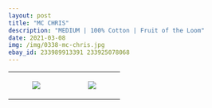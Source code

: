 ```yaml
---
layout: post
title: "MC CHRIS"
description: "MEDIUM | 100% Cotton | Fruit of the Loom"
date: 2021-03-08
img: /img/0338-mc-chris.jpg
ebay_id: 233989913391 233925078068
---
```




<table style="width:100%;"><tr><td style="vertical-align:top;">
      <figure class="tmblr-full" data-orig-height="2048" data-orig-width="1365" data-orig-src="https://concertshirts.netlify.app/shirts/0338/0338-01.jpg"><img src="https://64.media.tumblr.com/71f7c018a3c6c32762cbf643711b1478/e480b5590b8b98a7-8f/s540x810/130ac5a9473be5a7fa465e1c4f620c9f63aa0d02.jpg" data-orig-height="2048" data-orig-width="1365" data-orig-src="https://concertshirts.netlify.app/shirts/0338/0338-01.jpg"/></figure></td>
    <td style="vertical-align:top;">
      <figure class="tmblr-full" data-orig-height="2048" data-orig-width="1365" data-orig-src="https://concertshirts.netlify.app/shirts/0338/0338-02.jpg"><img src="https://64.media.tumblr.com/3b010afb90aaec09ce57402869bb433e/e480b5590b8b98a7-cf/s540x810/2b1f3a1c52481a636297c9225fc3e141b65bc03b.jpg" data-orig-height="2048" data-orig-width="1365" data-orig-src="https://concertshirts.netlify.app/shirts/0338/0338-02.jpg"/></figure></td>
  </tr></table>
